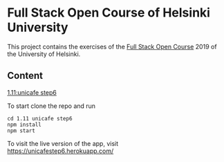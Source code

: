 
# Full Stack Open Course of Helsinki University

This project contains the exercises of the [Full Stack Open Course](https://fullstackopen.com/en/) 2019 of the University of Helsinki.

## Content
 [ 1.11:unicafe step6](https://github.com/sajjadtaghilou/full-stack-helsinki/tree/master/PART%201/1.11%20unicafe%20step6)

To start clone the repo and run
```
cd 1.11 unicafe step6
npm install
npm start
```
To visit the live version of the app, visit https://unicafestep6.herokuapp.com/
